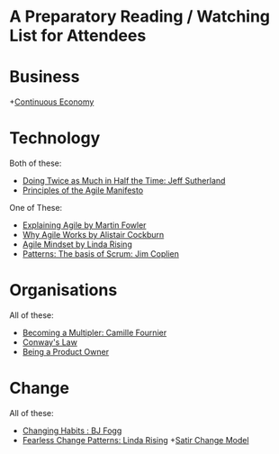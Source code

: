 # A Preparatory Reading / Watching List for Attendees

# Business
+[Continuous Economy](https://github.com/dromologue/ContinuousTransformation/blob/master/Core%20Essays/ContinuousEconomy.md)

# Technology

Both of these:
+ [Doing Twice as Much in Half the Time: Jeff Sutherland](https://www.youtube.com/watch?v=s4thQcgLCqk)
+ [Principles of the Agile Manifesto](http://agilemanifesto.org/principles.html)

One of These:
+ [Explaining Agile by Martin Fowler](https://www.youtube.com/watch?v=GE6lbPLEAzc)
+ [Why Agile Works by Alistair Cockburn](https://www.youtube.com/watch?v=BdSiBlLafNY)
+ [Agile Mindset by Linda Rising](https://www.youtube.com/watch?v=C13JC_YP2Q8)
+ [Patterns: The basis of Scrum: Jim Coplien](https://www.youtube.com/watch?v=LYsl19xEvzM)

# Organisations

All of these:
+ [Becoming a Multipler: Camille Fournier](https://www.youtube.com/watch?v=jGPrU15GuSw)
+ [Conway's Law](http://www.melconway.com/research/committees.html)
+ [Being a Product Owner](http://rgalen.com/agile-training-news/2016/5/22/a-dozen-ways-a-product-owner-can-re-energize-their-team?utm_content=bufferc7e33&utm_medium=social&utm_source=twitter.com&utm_campaign=buffer)


# Change
All of these:
+ [Changing Habits : BJ Fogg](https://www.youtube.com/watch?v=AdKUJxjn-R8)
+ [Fearless Change Patterns: Linda Rising](http://nebula.wsimg.com/4e8937e14b7a33327914aceddd3b11c0?AccessKeyId=C3C1767177F54BB8BF89&disposition=0&alloworigin=1)
+[Satir Change Model](http://www.satirworkshops.com/workshops/balancing-act/satir-change-model/)
